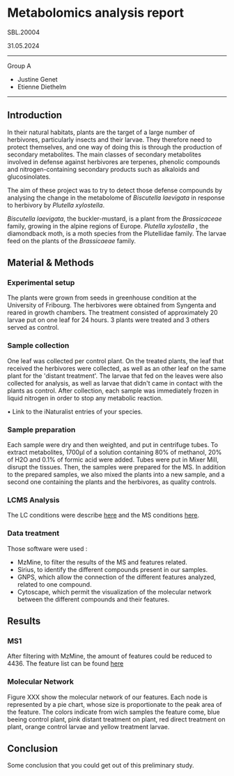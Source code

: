 # Metabolomics analysis report
SBL.20004

31.05.2024
___
Group A
-	Justine Genet
-	Etienne Diethelm
___
## Introduction
In their natural habitats, plants are the target of a large number of herbivores, particularly insects and their larvae. They therefore need to protect themselves, and one way of doing this is through the production of secondary metabolites. The main classes of secondary metabolites involved in defense against herbivores are terpenes, phenolic compounds and nitrogen-containing secondary products such as alkaloids and glucosinolates.

The aim of these project was to try to detect those defense compounds by analysing the change in the metabolome of _Biscutella laevigata_ in response to herbivory by _Plutella xylostella_. 

_Biscutella laevigata_, the buckler-mustard, is a plant from the _Brassicaceae_ family, growing in the alpine regions of Europe. _Plutella xylostella_ , the diamondback moth, is a moth species from the Plutellidae family. The larvae feed on the plants of the _Brassicaeae_ family. 

## Material & Methods
### Experimental setup
The plants were grown from seeds in greenhouse condition at the University of Fribourg. The herbivores were obtained from Syngenta and reared in growth chambers.
The treatment consisted of approximately 20 larvae put on one leaf for 24 hours. 3 plants were treated and 3 others served as control. 

### Sample collection
One leaf was collected per control plant. On the treated plants, the leaf that received the herbivores were collected, as well as an other leaf on the same plant for the 'distant treatment'. The larvae that fed on the leaves were also collected for analysis, as well as larvae that didn't came in contact with the plants as control.
After collection, each sample was immediately frozen in liquid nitrogen in order to stop any metabolic reaction.

•	Link to the iNaturalist entries of your species.
### Sample preparation

Each sample were dry and then weighted, and put in centrifuge tubes. To extract metabolites, 1700µl of a solution containing 80% of methanol, 20% of H2O and 0.1% of formic acid  were added. Tubes were put in Mixer Mill, disrupt the tissues. Then, the samples were prepared for the MS. In addition to the prepared samples, we also mixed the plants into a new sample, and a second one containing the plants and the herbivores, as quality controls.
### LCMS Analysis
The LC conditions were describe [here](https://github.com/commons-teaching/SBL.20004.2024/blob/main/lc_conditions.txt) and the MS conditions [here](https://github.com/commons-teaching/SBL.20004.2024/blob/main/ms_conditions.txt).

### Data treatment
Those software were used : 
* MzMine, to filter the results of the MS and features related.
* Sirius, to identify the different compounds present in our samples.
* GNPS, which allow the connection of the different features analyzed, related to one compound. 
* Cytoscape, which permit the visualization of the molecular network between the different compounds and their features.

## Results
### MS1
After filtering with MzMine, the amount of features could be reduced to 4436.  The feature list can be found [here](https://github.com/commons-teaching/SBL.20004.2024/blob/main/docs/mapp_project_00050/mapp_batch_00109/results/mzmine/mapp_batch_00109_quant.csv)

### Molecular Network
Figure XXX show the molecular network of our features. Each node is represented by a pie chart, whose size is proportionate to the peak area of the feature. The colors indicate from wich samples the feature come, blue beeing control plant, pink distant treatment on plant, red direct treatment on plant, orange control larvae and yellow treatment larvae.
## Conclusion
Some conclusion that you could get out of this preliminary study.
